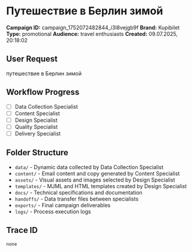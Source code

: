 # Путешествие в Берлин зимой

**Campaign ID:** campaign_1752072482844_i3l8vejgb9f
**Brand:** Kupibilet
**Type:** promotional
**Audience:** travel enthusiasts
**Created:** 09.07.2025, 20:18:02

## User Request
путешествие в Берлин зимой

## Workflow Progress
- [ ] Data Collection Specialist
- [ ] Content Specialist  
- [ ] Design Specialist
- [ ] Quality Specialist
- [ ] Delivery Specialist

## Folder Structure

- `data/` - Dynamic data collected by Data Collection Specialist
- `content/` - Email content and copy generated by Content Specialist
- `assets/` - Visual assets and images selected by Design Specialist
- `templates/` - MJML and HTML templates created by Design Specialist
- `docs/` - Technical specifications and documentation
- `handoffs/` - Data transfer files between specialists
- `exports/` - Final campaign deliverables
- `logs/` - Process execution logs

## Trace ID
`none`
